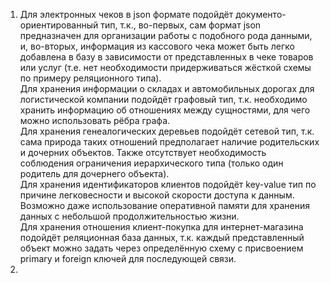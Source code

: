 1. Для электронных чеков в json формате подойдёт документо-ориентированный тип, т.к., во-первых, сам формат json предназначен для организации работы с подобного рода данными, и, во-вторых, информация из кассового чека может быть легко добавлена в базу в зависимости от представленных в чеке товаров или услуг (т.е. нет необходимости придерживаться жёсткой схемы по примеру реляционного типа).   
Для хранения информации о складах и автомобильных дорогах для логистической компании подойдёт графовый тип, т.к.  необходимо хранить информацию об отношениях между сущностями, для чего можно использовать рёбра графа.   
Для хранения генеалогических деревьев подойдёт сетевой тип, т.к. сама природа таких отношений предполагает наличие родительских и дочерних объектов. Также отсутствует необходимость соблюдения ограничения иерархического типа (только один родитель для дочернего объекта).   
Для хранения идентификаторов клиентов подойдёт key-value тип по причине легковесности и высокой скорости доступа к данным. Возможно даже использование оперативной памяти для хранения данных с небольшой продолжительностью жизни.   
Для хранения отношения клиент-покупка для интернет-магазина подойдёт реляционная база данных, т.к. каждый представленный объект можно задать через определённую схему с присвоением primary и foreign ключей для последующей связи.
2.
